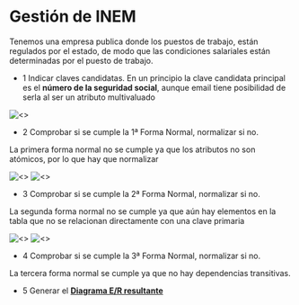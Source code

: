 # Gestión de INEM
Tenemos una empresa publica donde los puestos de trabajo, están regulados por el estado, de modo que las condiciones salariales están determinadas por el puesto de trabajo.

- 1 Indicar claves candidatas.
    En un principio la clave candidata principal es el **número de la seguridad social**, aunque email tiene posibilidad de serla al ser un atributo multivaluado

![<>](img/0-0.jpg)

- 2 Comprobar si se cumple la 1ª Forma Normal, normalizar si no.
    
La primera forma normal no se cumple ya que los atributos no son atómicos, por lo que hay que normalizar

![<>](img/0.jpg)
![<>](img/N1.jpg)

- 3 Comprobar si se cumple la 2ª Forma Normal, normalizar si no.

La segunda forma normal no se cumple ya que aún hay elementos en la tabla que no se relacionan directamente con una clave primaria

<div id='id1'>

![<>](img/N2-1.jpg)
![<>](img/N-2-2.jpg)

- 4 Comprobar si se cumple la 3ª Forma Normal, normalizar si no.

La tercera forma normal se cumple ya que no hay dependencias transitivas.

- 5 Generar el **[Diagrama E/R resultante](#id1)**


